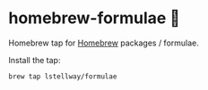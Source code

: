 # homebrew-formulae 🍻

Homebrew tap for [Homebrew](https://brew.sh) packages / formulae.

Install the tap:

```
brew tap lstellway/formulae
```
